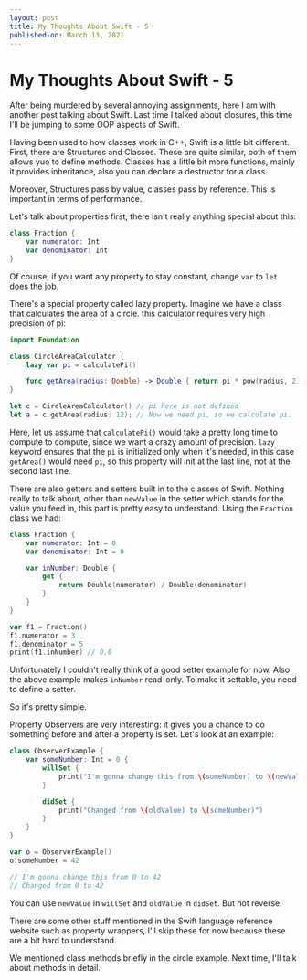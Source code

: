 ```yaml
---
layout: post
title: My Thoughts About Swift - 5
published-on: March 13, 2021
---
```


# My Thoughts About Swift - 5

After being murdered by several annoying assignments, here I am with another post talking about Swift. Last time I talked about closures, this time I'll be jumping to some OOP aspects of Swift. 

Having been used to how classes work in C++, Swift is a little bit different. First, there are Structures and Classes. These are quite similar, both of them allows yuo to define methods. Classes has a little bit more functions, mainly it provides inheritance, also you can declare a destructor for a class. 

Moreover, Structures pass by value, classes pass by reference. This is important in terms of performance. 

Let's talk about properties first, there isn't really anything special about this:

```swift
class Fraction {
    var numerator: Int
    var denominator: Int
}
```

Of course, if you want any property to stay constant, change `var` to `let` does the job. 

There's a special property called lazy property. Imagine we have a class that calculates the area of a circle. this calculator requires very high precision of pi:

```swift
import Foundation

class CircleAreaCalculator {
    lazy var pi = calculatePi()

    func getArea(radius: Double) -> Double { return pi * pow(radius, 2) }
}

let c = CircleAreaCalculator() // pi here is not defined
let a = c.getArea(radius: 12); // Now we need pi, so we calculate pi. 
```

Here, let us assume that `calculatePi()` would take a pretty long time to compute to compute, since we want a crazy amount of precision. `lazy` keyword ensures that the `pi` is initialized only when it's needed, in this case `getArea()` would need `pi`, so this property will init at the last line, not at the second last line. 

There are also getters and setters built in to the classes of Swift. Nothing really to talk about, other than `newValue` in the setter which stands for the value you feed in, this part is pretty easy to understand. Using the `Fraction` class we had:

```swift
class Fraction {
    var numerator: Int = 0
    var denominator: Int = 0

    var inNumber: Double {
        get {
            return Double(numerator) / Double(denominator)
        }
    }
}

var f1 = Fraction()
f1.numerator = 3
f1.denominator = 5
print(f1.inNumber) // 0.6
```

Unfortunately I couldn't really think of a good setter example for now. Also the above example makes `inNumber` read-only. To make it settable, you need to define a setter.

So it's pretty simple. 

Property Observers are very interesting: it gives you a chance to do something before and after a property is set. Let's look at an example:

```swift
class ObserverExample {
    var someNumber: Int = 0 {
        willSet {
            print("I'm gonna change this from \(someNumber) to \(newValue)")
        }

        didSet {
            print("Changed from \(oldValue) to \(someNumber)")
        }
    }
}

var o = ObserverExample()
o.someNumber = 42

// I'm gonna change this from 0 to 42
// Changed from 0 to 42
```

You can use `newValue` in `willSet` and `oldValue` in `didSet`. But not reverse. 

There are some other stuff mentioned in the Swift language reference website such as property wrappers, I'll skip these for now because these are a bit hard to understand. 

We mentioned class methods briefly in the circle example. Next time, I'll talk about methods in detail. 